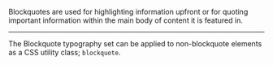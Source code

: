 Blockquotes are used for highlighting information upfront or for quoting important information within the main body of content it is featured in.

---

The Blockquote typography set can be applied to non-blockquote elements as a CSS utility class; `blockquote`.
